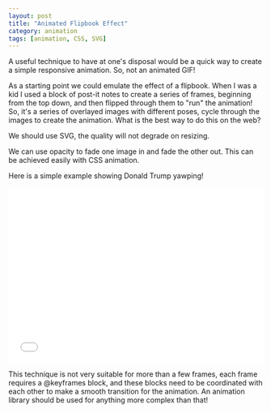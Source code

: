 ```yaml
---
layout: post
title: "Animated Flipbook Effect"
category: animation
tags: [animation, CSS, SVG]
---
```


A useful technique to have at one's disposal would be a quick way to create a simple responsive animation. So, not an animated GIF!  


As a starting point we could emulate the effect of a flipbook. When I was a kid I used a block of post-it notes to create a series of frames, beginning from the top down, and then flipped through them to "run" the animation! So, it's a series of overlayed images with different poses, cycle through the images to create the animation. What is the best way to do this on the web?  


We should use SVG, the quality will not degrade on resizing.


We can use opacity to fade one image in and fade the other out. This can be achieved easily with CSS animation.  


Here is a simple example showing Donald Trump yawping!

<iframe height='347' scrolling='no' title='trump yawp' src='//codepen.io/robjoeol/embed/LLzYBY/?height=347&theme-id=dark&default-tab=html,result&embed-version=2' frameborder='no' allowtransparency='true' allowfullscreen='true' style='width: 100%;'>See the Pen <a href='https://codepen.io/robjoeol/pen/LLzYBY/'>trump yawp</a> by rob (<a href='https://codepen.io/robjoeol'>@robjoeol</a>) on <a href='https://codepen.io'>CodePen</a>.
</iframe>

This technique is not very suitable for more than a few frames, each frame requires a @keyframes block, and these blocks need to be coordinated with each other to make a smooth transition for the animation. An animation library should be used for anything more complex than that!
